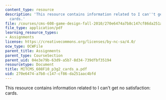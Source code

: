 ```yaml
---
content_type: resource
description: 'This resource contains information related to I can''t get no satisfaction:
  cards.'
file: /courses/cms-608-game-design-fall-2010/270e6474a7b8c147cf86da251aac4bfd_MITCMS_608F10_p3g2_cards_a.pdf
file_type: application/pdf
learning_resource_types:
- Assignments
license: https://creativecommons.org/licenses/by-nc-sa/4.0/
ocw_type: OCWFile
parent_title: Assignments
parent_type: CourseSection
parent_uid: 04e3e79b-63d9-a5b7-8d34-739dfbf35194
resourcetype: Document
title: MITCMS_608F10_p3g2_cards_a.pdf
uid: 270e6474-a7b8-c147-cf86-da251aac4bfd
---
```

This resource contains information related to I can't get no satisfaction: cards.